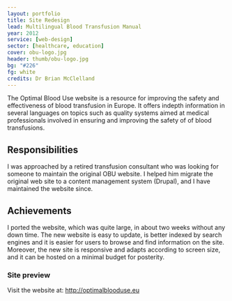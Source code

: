 ```yaml
---
layout: portfolio
title: Site Redesign
lead: Multilingual Blood Transfusion Manual 
year: 2012
service: [web-design]
sector: [healthcare, education]
cover: obu-logo.jpg
header: thumb/obu-logo.jpg
bg: "#226"
fg: white
credits: Dr Brian McClelland 
---
```


  <p class="lead">
    The Optimal Blood Use website is a resource for improving the safety and effectiveness of blood transfusion in Europe. It offers indepth information in several languages on topics such as quality systems aimed at medical professionals involved in ensuring and improving the safety of of blood transfusions.
  </p>
  
  <div class="row">
  <div class="col-sm-6">
    <h2>Responsibilities</h2>
    <p>
      I was approached by a retired transfusion consultant who was looking for someone to maintain the original OBU website. I helped him migrate the original web site to a content management system (Drupal), and I have maintained the website since.
    </p>
  </div>
  <div class="col-sm-6">
    <h2>Achievements</h2>
    <p>
      I ported the website, which was quite large, in about two weeks without any down time. The new website is easy to update, is better indexed by search engines and it is easier for users to browse and find information on the site. Moreover, the new site is responsive and adapts according to screen size, and it can be hosted on a minimal budget for posterity.
    </p>
  </div>
  </div>
  
  <h3>Site preview</h3>

  <p>
    Visit the website at: <a href="http://optimalblooduse.eu" target="_blank">http://optimalblooduse.eu <i class="fa fa-external-link"></i></a>
  </p>

